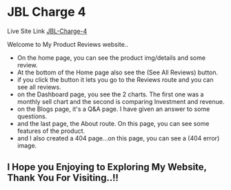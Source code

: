 # JBL Charge 4

Live Site Link [JBL-Charge-4](https://jbl-charge-4.netlify.app/)

Welcome to My Product Reviews website..

- On the home page, you can see the product img/details and some review.
- At the bottom of the Home page also see the (See All Reviews) button.
- if you click the button it lets you go to the Reviews route and you can see all reviews.
- on the Dashboard page, you see the 2 charts. The first one was a monthly sell chart and the second is comparing Investment and revenue.
- on the Blogs page, it's a Q&A page. I have given an answer to some questions.
- and the last page, the About route. On this page, you can see some features of the product.
- and I also created a 404 page...on this page, you can see a (404 error) image.

## I Hope you Enjoying to Exploring My Website, Thank You For Visiting..!!
